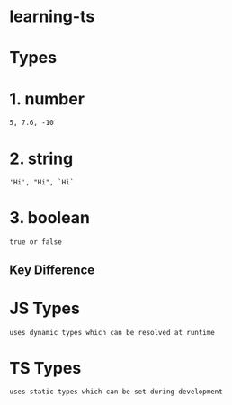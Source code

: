 # learning-ts

# Types

# 1. number 
    5, 7.6, -10

# 2. string
    'Hi', "Hi", `Hi`

# 3. boolean
    true or false

## Key Difference

# JS Types
    uses dynamic types which can be resolved at runtime

# TS Types
    uses static types which can be set during development